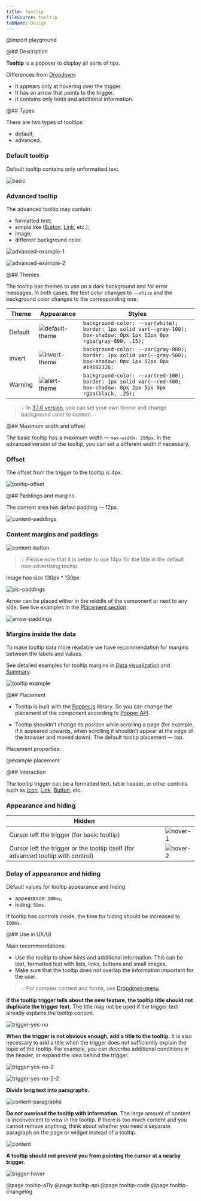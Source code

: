 ```yaml
---
title: Tooltip
fileSource: tooltip
tabName: Design
---
```


@import playground

@## Description

**Tooltip** is a popover to display all sorts of tips.

Differences from [Dropdown](/components/dropdown/):

- It appears only at hovering over the trigger.
- It has an arrow that points to the trigger.
- It contains only hints and additional information.

@## Types

There are two types of tooltips:

- default;
- advanced.

### Default tooltip

Default tooltip contains only unformatted text.

![basic](static/tooltip-basic.png)

### Advanced tooltip

The advanced tooltip may contain:

- formatted text;
- simple like ([Button](/components/button/), [Link](/components/link/), etc.);
- image;
- different background color.

![advanced-example-1](static/tooltip-advanced.png)

![advanced-example-2](static/tooltip-advanced-2.png)

@## Themes

The tooltip has themes to use on a dark background and for error messages. In both cases, the text color changes to `--white` and the background color changes to the corresponding one.

| Theme   | Appearance                                 | Styles                                                                                                                 |
| ------- | ------------------------------------------ | ---------------------------------------------------------------------------------------------------------------------- |
| Default | ![default-theme](static/default-theme.png) | `background-color: --var(white); border: 1px solid var(--gray-100); box-shadow: 0px 1px 12px 0px rgba(gray-800, .15);` |
| Invert  | ![invert-theme](static/invert-theme.png)   | `background-color: --var(gray-800); border: 1px solid var(--gray-500); box-shadow: 0px 1px 12px 0px #191B2326;`        |
| Warning | ![alert-theme](static/alert-theme.png)     | `background-color: --var(red-100); border: 1px solid var(--red-400; box-shadow: 0px 2px 5px 0px rgba(black, .25);`     |

> 💡 In [3.1.0 version](/components/tooltip/#Changelog), you can set your own theme and change background color to custom.

@## Maximum width and offset

The basic tooltip has a maximum width — `max-width: 280px`. In the advanced version of the tooltip, you can set a different width if necessary.

### Offset

The offset from the trigger to the tooltip is 4px.

![tooltip-offset](static/tooltip-offset.png)

@## Paddings and margins

The content area has defaul padding — 12px.

![content-paddings](static/tooltip-content-paddings.png)

### Content margins and paddings

![content-button](static/tooltip-button.png)

> 💡 Please note that it is better to use 14px for the title in the default non-advertising tooltip.

Image has size 130px \* 130px.

![pic-paddings](static/tooltip-pic-paddings.png)

Arrow can be placed either in the middle of the component or next to any side. See live examples in the [Placement section](/components/tooltip/#aae13e).

![arrow-paddings](static/tooltip-arrow-paddings.png)

### Margins inside the data

To make tooltip data more readable we have recommendation for margins between the labels and values.

See detailed examples for tooltip margins in [Data visualization](/data-display/chart/#ac9830) and [Summary](/patterns/summary/#a16f52).

![tooltip example](static/tooltip-margins.png)

@## Placement

- Tooltip is built with the [Popper.js](https://popper.js.org/) library. So you can change the placement of the component according to [Popper API](/utils/popper/popper-api/).

- Tooltip shouldn't change its position while scrolling a page (for example, if it appeared upwards, when scrolling it shouldn't appear at the edge of the browser and moved down). The default tooltip placement — top.

Placement properties:

@example placement

@## Interaction

The tooltip trigger can be a formatted text, table header, or other controls such as [Icon](/style/icon/), [Link](/components/link/), [Button](/components/button/), etc.

### Appearance and hiding

| Hidden                                                                            |                                |
| --------------------------------------------------------------------------------- | ------------------------------ |
| Cursor left the trigger (for basic tooltip)                                       | ![hover-1](static/hover-1.png) |
| Cursor left the trigger or the tooltip itself (for advanced tooltip with control) | ![hover-2](static/hover-2.png) |

### Delay of appearance and hiding

Default values for tooltip appearance and hiding:

- appearance: `100ms`;
- hiding: `50ms`.

If tooltip has controls inside, the time for hiding should be increased to `100ms`.

@## Use in UX/UI

Main recommendations:

- Use the tooltip to show hints and additional information. This can be text, formatted text with lists, links, buttons and small images.
- Make sure that the tooltip does not overlap the information important for the user.

> 💡 For complex content and forms, use [Dropdown-menu](/components/dropdown-menu/).

**If the tooltip trigger tells about the new feature, the tooltip title should not duplicate the trigger text.** The title may not be used if the trigger text already explains the tooltip content.

![trigger-yes-no](static/tooltip-trigger-yes-no.png)

**When the trigger is not obvious enough, add a title to the tooltip.** It is also necessary to add a title when the trigger does not sufficiently explain the topic of the tooltip. For example, you can describe additional conditions in the header, or expand the idea behind the trigger.

![trigger-yes-no-2](static/tooltip-trigger2-yes-no.png)

![trigger-yes-no-2-2](static/tooltip-trigger2-2-yes-no.png)

**Divide long text into paragraphs.**

![content-paragraphs](static/tooltip-text-yes-no.png)

**Do not overload the tooltip with information.** The large amount of content is inconvenient to view in the tooltip. If there is too much content and you cannot remove anything, think about whether you need a separate paragraph on the page or widget instead of a tooltip.

![content](static/tooltip-content-yes-no.png)

**A tooltip should not prevent you from pointing the cursor at a nearby trigger.**

![trigger-hover](static/tooltip-hover-yes-no.png)

@page tooltip-a11y
@page tooltip-api
@page tooltip-code
@page tooltip-changelog
